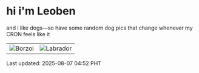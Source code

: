 # hi i'm Leoben

and i like dogs—so have some random dog pics that change whenever my CRON feels like it

|  |  |
|--------|----------|
| ![Borzoi](https://random-dog-vercel.vercel.app/api/random-borzoi?v=1754513543) | ![Labrador](https://random-dog-vercel.vercel.app/api/random-labrador?v=1754513543) |

Last updated: 2025-08-07 04:52 PHT
